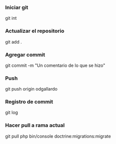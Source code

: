 ### Iniciar git
git int
### Actualizar el repositorio
git add .
### Agregar commit	
git commit -m "Un comentario de lo que se hizo"
### Push
git push origin odgallardo
### Registro de commit
git log	
### Hacer pull a rama actual
git pull
php bin/console doctrine:migrations:migrate
